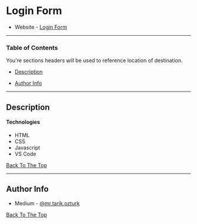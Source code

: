 # Login Form

- Website - [Login Form](https://mrtarikozturk.github.io/login-form/)

<!--  This is a ReadMe template to help save you time and effort. -->

---

### Table of Contents

You're sections headers will be used to reference location of destination.

- [Description](#description)
<!--
- [How To Use](#how-to-use)
- [References](#references)
- [License](#license) -->

- [Author Info](#author-info)

---

## Description

#### Technologies

- HTML
- CSS
- Javascript
- VS Code

[Back To The Top](#login-form)

---

## Author Info

- Medium - [@mr.tarik.ozturk](https://medium.com/@mr.tarik.ozturk)

[Back To The Top](#login-form)
